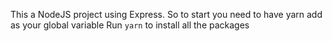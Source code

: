 This a NodeJS project using Express.
So to start you need to have yarn add as your global variable
Run `yarn` to install all the packages
